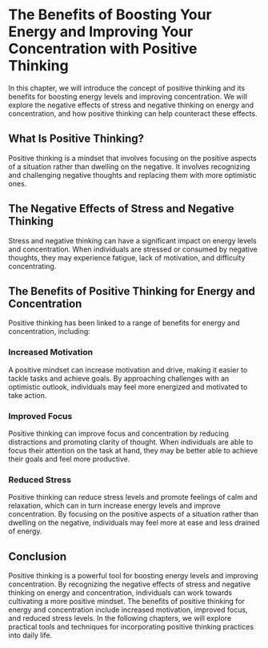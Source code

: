 The Benefits of Boosting Your Energy and Improving Your Concentration with Positive Thinking
=====================================================================================================================

In this chapter, we will introduce the concept of positive thinking and its benefits for boosting energy levels and improving concentration. We will explore the negative effects of stress and negative thinking on energy and concentration, and how positive thinking can help counteract these effects.

What Is Positive Thinking?
--------------------------

Positive thinking is a mindset that involves focusing on the positive aspects of a situation rather than dwelling on the negative. It involves recognizing and challenging negative thoughts and replacing them with more optimistic ones.

The Negative Effects of Stress and Negative Thinking
----------------------------------------------------

Stress and negative thinking can have a significant impact on energy levels and concentration. When individuals are stressed or consumed by negative thoughts, they may experience fatigue, lack of motivation, and difficulty concentrating.

The Benefits of Positive Thinking for Energy and Concentration
--------------------------------------------------------------

Positive thinking has been linked to a range of benefits for energy and concentration, including:

### Increased Motivation

A positive mindset can increase motivation and drive, making it easier to tackle tasks and achieve goals. By approaching challenges with an optimistic outlook, individuals may feel more energized and motivated to take action.

### Improved Focus

Positive thinking can improve focus and concentration by reducing distractions and promoting clarity of thought. When individuals are able to focus their attention on the task at hand, they may be better able to achieve their goals and feel more productive.

### Reduced Stress

Positive thinking can reduce stress levels and promote feelings of calm and relaxation, which can in turn increase energy levels and improve concentration. By focusing on the positive aspects of a situation rather than dwelling on the negative, individuals may feel more at ease and less drained of energy.

Conclusion
----------

Positive thinking is a powerful tool for boosting energy levels and improving concentration. By recognizing the negative effects of stress and negative thinking on energy and concentration, individuals can work towards cultivating a more positive mindset. The benefits of positive thinking for energy and concentration include increased motivation, improved focus, and reduced stress levels. In the following chapters, we will explore practical tools and techniques for incorporating positive thinking practices into daily life.

